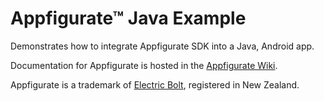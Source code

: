 # Appfigurate™ Java Example

Demonstrates how to integrate Appfigurate SDK into a Java, Android app.

Documentation for Appfigurate is hosted in the [Appfigurate Wiki](https://github.com/electricbolt/appfiguratesdk/wiki).

Appfigurate is a trademark of [Electric Bolt](https://www.electricbolt.co.nz), registered in New Zealand.
